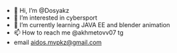 - 👋 Hi, I’m @Dosyakz
- 👀 I’m interested in cybersport
- 🌱 I’m currently learning JAVA EE and blender animation 
- 📫 How to reach me @akhmetovv07 tg
- email aidos.mvpkz@gmail.com

<!---
Dosyakz/Dosyakz is a ✨ special ✨ repository because its `README.md` (this file) appears on your GitHub profile.
You can click the Preview link to take a look at your changes.
--->
